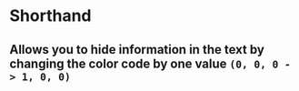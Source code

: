 # Shorthand
## Allows you to hide information in the text by changing the color code by one value `(0, 0, 0 -> 1, 0, 0)`
